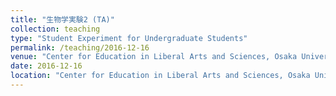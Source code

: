 ```yaml
---
title: "生物学実験2 (TA)"
collection: teaching
type: "Student Experiment for Undergraduate Students"
permalink: /teaching/2016-12-16
venue: "Center for Education in Liberal Arts and Sciences, Osaka University"
date: 2016-12-16
location: "Center for Education in Liberal Arts and Sciences, Osaka University"
---
```

